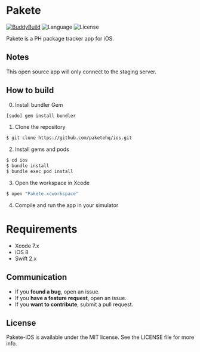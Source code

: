 Pakete
============
[![BuddyBuild](https://dashboard.buddybuild.com/api/statusImage?appID=5714a66524b97e01000a92f0&branch=master&build=latest)](https://dashboard.buddybuild.com/apps/5714a66524b97e01000a92f0/build/latest)
![Language](https://img.shields.io/badge/language-Swift%202-orange.svg)
![License](https://img.shields.io/github/license/paketehq/ios.svg?style=flat)

Pakete is a PH package tracker app for iOS.

## Notes
This open source app will only connect to the staging server.

## How to build

0) Install bundler Gem

```bash
[sudo] gem install bundler
```

1) Clone the repository

```bash
$ git clone https://github.com/paketehq/ios.git
```

2) Install gems and pods

```bash
$ cd ios
$ bundle install
$ bundle exec pod install
```

3) Open the workspace in Xcode

```bash
$ open "Pakete.xcworkspace"
```
4) Compile and run the app in your simulator

# Requirements

* Xcode 7.x
* iOS 8
* Swift 2.x

## Communication

- If you **found a bug**, open an issue.
- If you **have a feature request**, open an issue.
- If you **want to contribute**, submit a pull request.

## License

Pakete-iOS is available under the MIT license. See the LICENSE file for more info.
